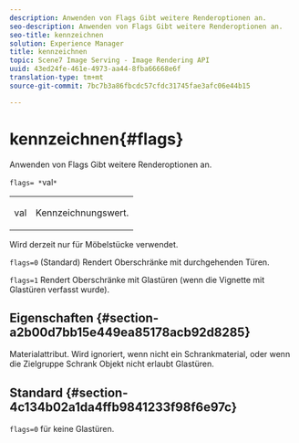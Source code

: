```yaml
---
description: Anwenden von Flags Gibt weitere Renderoptionen an.
seo-description: Anwenden von Flags Gibt weitere Renderoptionen an.
seo-title: kennzeichnen
solution: Experience Manager
title: kennzeichnen
topic: Scene7 Image Serving - Image Rendering API
uuid: 43ed24fe-461e-4973-aa44-8fba66668e6f
translation-type: tm+mt
source-git-commit: 7bc7b3a86fbcdc57cfdc31745fae3afc06e44b15

---
```



# kennzeichnen{#flags}

Anwenden von Flags Gibt weitere Renderoptionen an.

`flags= *`val`*`

<table id="simpletable_00B21BD9E47E4D2FB0042CB507431916"> 
 <tr class="strow"> 
  <td class="stentry"> <p><span class="varname"> val</span> </p> </td> 
  <td class="stentry"> <p>Kennzeichnungswert. </p></td> 
 </tr> 
</table>

Wird derzeit nur für Möbelstücke verwendet.

`flags=0` (Standard) Rendert Oberschränke mit durchgehenden Türen.

`flags=1` Rendert Oberschränke mit Glastüren (wenn die Vignette mit Glastüren verfasst wurde).

## Eigenschaften {#section-a2b00d7bb15e449ea85178acb92d8285}

Materialattribut. Wird ignoriert, wenn nicht ein Schrankmaterial, oder wenn die Zielgruppe Schrank Objekt nicht erlaubt Glastüren.

## Standard {#section-4c134b02a1da4ffb9841233f98f6e97c}

`flags=0` für keine Glastüren.
